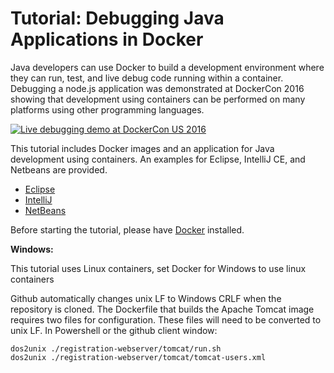 # Tutorial: Debugging Java Applications in Docker

Java developers can use Docker to build a development environment where they can run, test, and live debug code running within a container. Debugging a node.js application was demonstrated at DockerCon 2016 showing that development using containers can be performed on many platforms using other programming languages.

[![Live debugging demo at DockerCon US 2016](https://img.youtube.com/vi/vE1iDPx6-Ok/0.jpg)](https://youtu.be/vE1iDPx6-Ok?list=PLkA60AVN3hh9gnrYwNO6zTb9U3i1Y9FMY&t=2088)




This tutorial includes Docker images and an application for Java development using containers. An examples for Eclipse, IntelliJ CE, and Netbeans are provided.

* [Eclipse](Eclipse-README.md)
* [IntelliJ](IntelliJ-README.md)
* [NetBeans](NetBeans-README.md)

Before starting the tutorial, please have [Docker](https://www.docker.com/products/overview) installed.

**Windows:**

This tutorial uses Linux containers, set Docker for Windows to use linux containers

Github automatically changes unix LF to Windows CRLF when the repository is cloned. The Dockerfile that builds the Apache Tomcat image requires two files for configuration. These files will need to be converted to unix LF. In Powershell or the github client window:

```
dos2unix ./registration-webserver/tomcat/run.sh
dos2unix ./registration-webserver/tomcat/tomcat-users.xml
```

